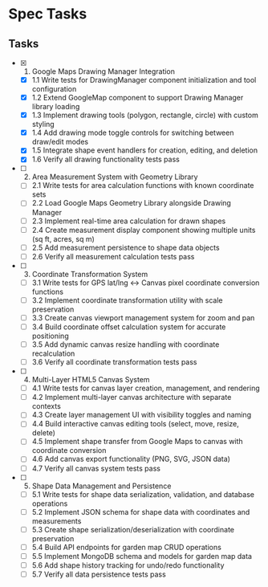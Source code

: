 # Spec Tasks

## Tasks

- [x] 1. Google Maps Drawing Manager Integration
  - [x] 1.1 Write tests for DrawingManager component initialization and tool configuration
  - [x] 1.2 Extend GoogleMap component to support Drawing Manager library loading
  - [x] 1.3 Implement drawing tools (polygon, rectangle, circle) with custom styling
  - [x] 1.4 Add drawing mode toggle controls for switching between draw/edit modes
  - [x] 1.5 Integrate shape event handlers for creation, editing, and deletion
  - [x] 1.6 Verify all drawing functionality tests pass

- [ ] 2. Area Measurement System with Geometry Library
  - [ ] 2.1 Write tests for area calculation functions with known coordinate sets
  - [ ] 2.2 Load Google Maps Geometry Library alongside Drawing Manager
  - [ ] 2.3 Implement real-time area calculation for drawn shapes
  - [ ] 2.4 Create measurement display component showing multiple units (sq ft, acres, sq m)
  - [ ] 2.5 Add measurement persistence to shape data objects
  - [ ] 2.6 Verify all measurement calculation tests pass

- [ ] 3. Coordinate Transformation System
  - [ ] 3.1 Write tests for GPS lat/lng ↔ Canvas pixel coordinate conversion functions
  - [ ] 3.2 Implement coordinate transformation utility with scale preservation
  - [ ] 3.3 Create canvas viewport management system for zoom and pan
  - [ ] 3.4 Build coordinate offset calculation system for accurate positioning
  - [ ] 3.5 Add dynamic canvas resize handling with coordinate recalculation
  - [ ] 3.6 Verify all coordinate transformation tests pass

- [ ] 4. Multi-Layer HTML5 Canvas System
  - [ ] 4.1 Write tests for canvas layer creation, management, and rendering
  - [ ] 4.2 Implement multi-layer canvas architecture with separate contexts
  - [ ] 4.3 Create layer management UI with visibility toggles and naming
  - [ ] 4.4 Build interactive canvas editing tools (select, move, resize, delete)
  - [ ] 4.5 Implement shape transfer from Google Maps to canvas with coordinate conversion
  - [ ] 4.6 Add canvas export functionality (PNG, SVG, JSON data)
  - [ ] 4.7 Verify all canvas system tests pass

- [ ] 5. Shape Data Management and Persistence
  - [ ] 5.1 Write tests for shape data serialization, validation, and database operations
  - [ ] 5.2 Implement JSON schema for shape data with coordinates and measurements
  - [ ] 5.3 Create shape serialization/deserialization with coordinate preservation
  - [ ] 5.4 Build API endpoints for garden map CRUD operations
  - [ ] 5.5 Implement MongoDB schema and models for garden map data
  - [ ] 5.6 Add shape history tracking for undo/redo functionality
  - [ ] 5.7 Verify all data persistence tests pass